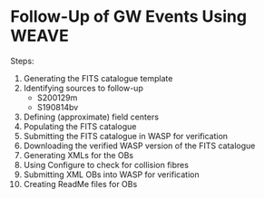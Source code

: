 # Follow-Up of GW Events Using WEAVE

Steps:

1. Generating the FITS catalogue template 
2. Identifying sources to follow-up
    - S200129m
    - S190814bv
4. Defining (approximate) field centers 
5. Populating the FITS catalogue 
6. Submitting the FITS catalogue in WASP for verification 
7. Downloading the verified WASP version of the FITS catalogue
8. Generating XMLs for the OBs 
9. Using Configure to check for collision fibres
10. Submitting XML OBs into WASP for verification 
11. Creating ReadMe files for OBs 
